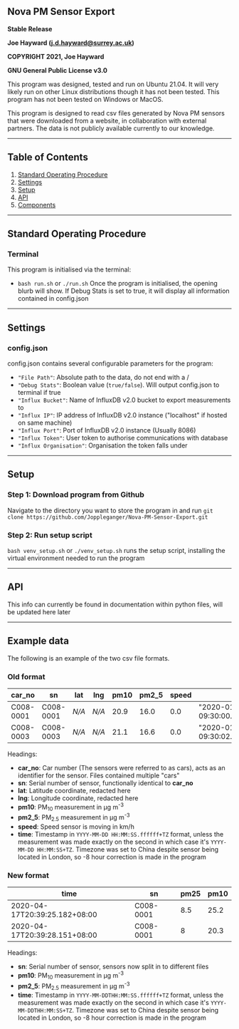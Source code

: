Nova PM Sensor Export
---

**Stable Release**

**Joe Hayward (j.d.hayward@surrey.ac.uk)**

**COPYRIGHT 2021, Joe Hayward**

**GNU General Public License v3.0**

This program was designed, tested and run on Ubuntu 21.04. It will very likely run on other Linux distributions though it has not been tested. This program has not been tested on Windows or MacOS.

This program is designed to read csv files generated by Nova PM sensors that were downloaded from a website, in collaboration with external partners. The data is not publicly available currently to our knowledge.

---

## Table of Contents

1. [Standard Operating Procedure](#standard-operating-procedure)
2. [Settings](#settings)
3. [Setup](#setup)
4. [API](#api)
5. [Components](#components)

---

## Standard Operating Procedure

### Terminal

This program is initialised via the terminal:
- `bash run.sh` or `./run.sh` 
Once the program is initialised, the opening blurb will show. If Debug Stats is set to true, it will display all information contained in config.json

---

## Settings

### config.json

config.json contains several configurable parameters for the program:
- `"File Path"`: Absolute path to the data, do not end with a /
- `"Debug Stats"`: Boolean value (`true/false`). Will output config.json to terminal if true
- `"Influx Bucket"`: Name of InfluxDB v2.0 bucket to export measurements to
- `"Influx IP"`: IP address of InfluxDB v2.0 instance ("localhost" if hosted on same machine)
- `"Influx Port"`: Port of InfluxDB v2.0 instance (Usually 8086)
- `"Influx Token"`: User token to authorise communications with database
- `"Influx Organisation"`: Organisation the token falls under

---

## Setup

### Step 1: Download program from Github

Navigate to the directory you want to store the program in and run `git clone https://github.com/Joppleganger/Nova-PM-Sensor-Export.git`

### Step 2: Run setup script

`bash venv_setup.sh` or `./venv_setup.sh` runs the setup script, installing the virtual environment needed to run the program

---

## API

This info can currently be found in documentation within python files, will be updated here later

---

## Example data

The following is an example of the two csv file formats.

### Old format

|car_no|sn|lat|lng|pm10|pm2_5|speed|time|
|---|---|---|---|---|---|---|---|
|C008-0001|C008-0001|*N/A*|*N/A*|20.9|16.0|0.0|"2020-01-10 09:30:00.711000+08:00"
|C008-0003|C008-0003|*N/A*|*N/A*|21.1|16.6|0.0|"2020-01-10 09:30:02.961000+08:00"

Headings:
- **car_no**: Car number (The sensors were referred to as cars), acts as an identifier for the sensor. Files contained multiple "cars"
- **sn**: Serial number of sensor, functionally identical to **car_no**
- **lat**: Latitude coordinate, redacted here
- **lng**: Longitude coordinate, redacted here
- **pm10**: PM<sub>10</sub> measurement in μg m<sup>-3</sup>
- **pm2_5**: PM<sub>2.5</sub> measurement in μg m<sup>-3</sup>
- **speed**: Speed sensor is moving in km/h
- **time**: Timestamp in `YYYY-MM-DD HH:MM:SS.ffffff+TZ` format, unless the measurement was made exactly on the second in which case it's `YYYY-MM-DD HH:MM:SS+TZ`. Timezone was set to China despite sensor being located in London, so -8 hour correction is made in the program 

### New format

|time|sn|pm25|pm10|
|---|---|---|---|
|2020-04-17T20:39:25.182+08:00|C008-0001|8.5|25.2|
|2020-04-17T20:39:28.151+08:00|C008-0001|8|20.3|

Headings:
- **sn**: Serial number of sensor, sensors now split in to different files
- **pm10**: PM<sub>10</sub> measurement in μg m<sup>-3</sup>
- **pm2_5**: PM<sub>2.5</sub> measurement in μg m<sup>-3</sup>
- **time**: Timestamp in `YYYY-MM-DDTHH:MM:SS.ffffff+TZ` format, unless the measurement was made exactly on the second in which case it's `YYYY-MM-DDTHH:MM:SS+TZ`. Timezone was set to China despite sensor being located in London, so -8 hour correction is made in the program 
